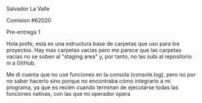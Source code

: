 Salvador La Valle

Comision #62020

Pre-entrega 1

Hola profe, esta es una estructura base de carpetas que uso para los proyectos. Hay mas carpetas vacias pero me parece que las carpetas vacias no se suben al "staging area" y, por tanto, no las subi al repositorio ni a GitHub.

Me di cuenta que no use funciones en la consola (console.log), pero no por no saber hacerlo sino porque no encontraba cómo integrarlo a mi programa, ya que es recién cuando terminan de ejecutarse todas las funciones nativas, con las que mi operador opera